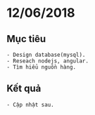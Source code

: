 # 12/06/2018
## Mục tiêu
	- Design database(mysql).
	- Reseach nodejs, angular.
	- Tìm hiểu nguồn hàng.
## Kết quả
	- Cập nhật sau.